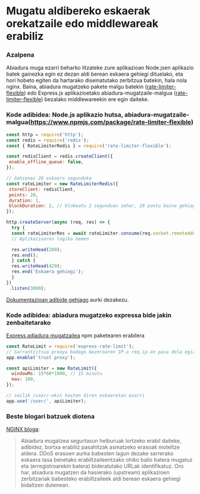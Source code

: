 #  Mugatu aldibereko eskaerak orekatzaile edo middlewareak erabiliz

### Azalpena

Abiadura muga ezarri beharko litzateke zure aplikazioan Node.jsen aplikazio batek gainezka egin ez dezan aldi berean eskaera gehiegi dituelako, eta hori hobeto egiten da hartarako diseinatutako zerbitzua batekin, hala nola nginx. Baina, abiadura mugatzeko pakete malgu batekin ([rate-limiter-flexible](https://www.npmjs.com/package/rate-limiter-flexible)) edo Express.js aplikazioetako abiadura-mugatzaile-malgua ([rate-limiter-flexible](https://www.npmjs.com/package/rate-limiter-flexible)) bezalako middlewareekin ere egin daiteke.

  ### Kode adibidea: Node.js aplikazio hutsa, abiadura-mugatzaile-malgua(https://www.npmjs.com/package/rate-limiter-flexible)

  ```javascript
 const http = require('http');
 const redis = require('redis');
 const { RateLimiterRedis } = require('rate-limiter-flexible');

 const redisClient = redis.createClient({
   enable_offline_queue: false,
 });

 // Gehienez 20 eskaera segunduko
 const rateLimiter = new RateLimiterRedis({
   storeClient: redisClient,
   points: 20,
   duration: 1,
   blockDuration: 2, // blokeatu 2 segunduan zehar, 20 puntu baino gehiago erabili badira segunduko
 });

 http.createServer(async (req, res) => {
    try {
    const rateLimiterRes = await rateLimiter.consume(req.socket.remoteAddress);
    // Aplikazioaren logika hemen

    res.writeHead(200);
    res.end();
    } catch {
    res.writeHead(429);
    res.end('Eskaera gehiegi');
    }
 })
   .listen(3000);
 ```
[Dokumentazioan adibide gehiago](https://github.com/animir/node-rate-limiter-flexible/wiki/Overall-example) aurki dezakezu.

### Kode adibidea: abiadura mugatzeko expressa bide jakin zenbaitetarako

[Express adiadura mugatzailea](https://www.npmjs.com/package/express-rate-limit) npm paketearen erabilera

```javascript
const RateLimit = require('express-rate-limit');
// Garrantzitsua proxya badago bezeroaren IP-a req.ip-an pasa dela egiaztatzeko
app.enable('trust proxy');

const apiLimiter = new RateLimit({
  windowMs: 15*60*1000, // 15 minutu
  max: 100,
});

// soilik /user/-ekin hasten diren eskaeretan ezarri
app.use('/user/', apiLimiter);
```

### Beste blogari batzuek diotena

[NGINX bloga](https://www.nginx.com/blog/rate-limiting-nginx/):
> Abiadura mugatzea segurtasun helburuak lortzeko erabil daiteke, adibidez, bortxa erabiliz pasahitzak asmatzeko erasoak moteltze aldera. DDoS erasoen aurka babesten lagun dezake sarrerako eskaera tasa benetako erabiltzaileentzako ohiko balio batera mugatuz eta (erregistroarekin batera) bideratutako URLak identifikatuz. Oro har, abiadura mugatzen da  hasierako (upstream) aplikazioen zerbitzariak babesteko erabiltzaileek aldi berean eskaera gehiegi bidaltzen dutenean.

